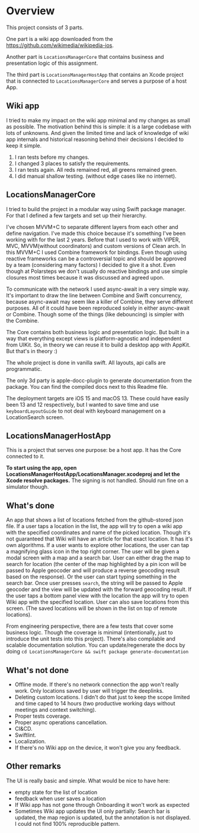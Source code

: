 # Overview

This project consists of 3 parts.

One part is a wiki app downloaded from the https://github.com/wikimedia/wikipedia-ios.

Another part is `LocationsManagerCore` that contains business and presentation logic of this assignment.

The third part is `LocationsManagerHostApp` that contains an Xcode project that is connected to `LocationsManagerCore` and serves a purpose of a host App.

## Wiki app

I tried to make my impact on the wiki app minimal and my changes as small as possible.
The motivation behind this is simple: it is a large codebase with lots of unknowns. And given the limited time and lack of knowledge of wiki app internals and historical reasoning behind their decisions I decided to keep it simple.
1) I ran tests before my changes.
2) I changed 3 places to satisfy the requirements.
3) I ran tests again. All reds remained red, all greens remained green.
4) I did manual shallow testing. (without edge cases like no internet).

## LocationsManagerCore

I tried to build the project in a modular way using Swift package manager. For that I defined a few targets and set up their hierarchy.

I've chosen MVVM+C to separate different layers from each other and define navigation.
I've made this choice because it's something I've been working with for the last 2 years. Before that I used to work with VIPER, MVC, MVVM(without coordinators) and custom versions of Clean arch.
In this MVVM+C I used Combine framework for bindings. Even though using reactive frameworks can be a controversial topic and should be approved by a team (considering many factors) I decided to give it a shot. 
Even though at Polarsteps we don't usually do reactive bindings and use simple closures most times because it was discussed and agreed upon.

To communicate with the network I used async-await in a very simple way. It's important to draw the line between Combine and Swift concurrency, because async-await may seem like a killer of Combine, they serve different purposes.
All of it could have been reproduced solely in either async-await or Combine. Though some of the things (like debouncing) is simpler with the Combine.

The Core contains both business logic and presentation logic. But built in a way that everything except views is platform-agnostic and independent from UIKit. So, in theory we can reuse it to build a desktop app with AppKit. But that's in theory :) 

The whole project is done in vanilla swift. All layouts, api calls are programmatic.

The only 3d party is apple-docc-plugin to generate documentation from the package. You can find the compiled docs next to this Readme file.

The deployment targets are iOS 15 and macOS 13. These could have easily been 13 and 12 respectively, but I wanted to save time and use `keyboardLayoutGuide` to not deal with keyboard management on a LocationSearch screen.
 
## LocationsManagerHostApp

This is a project that serves one purpose: be a host app.
It has the Core connected to it.

**To start using the app, open LocationsManagerHostApp/LocationsManager.xcodeproj and let the Xcode resolve packages.**
The signing is not handled. Should run fine on a simulator though.

## What's done

An app that shows a list of locations fetched from the github-stored json file.
If a user taps a location in the list, the app will try to open a wiki app with the specified coordinates and name of the picked location. Though it's not guaranteed that Wiki will have an article for that exact location. It has it's own algorithms.
If a user wants to explore other locations, the user can tap a magnifying glass icon in the top right corner.
The user will be given a modal screen with a map and a search bar. User can either drag the map to search for location (the center of the map highlighted by a pin icon will be passed to Apple geocoder and will produce a reverse geocoding result based on the response).
Or the user can start typing something in the search bar. Once user presses `search`, the string will be passed to Apple geocoder and the view will be updated with the forward geocoding result.
If the user taps a bottom panel view with the location the app will try to open Wiki app with the specified location.
User can also save locations from this screen. (The saved locations will be shown in the list on top of remote locations).

From engineering perspective, there are a few tests that cover some business logic. Though the coverage is minimal (intentionally, just to introduce the unit tests into this project).
There's also compilable and scalable documentation solution. You can update/regenerate the docs by doing `cd LocationsManagerCore && swift package generate-documentation`

## What's not done

* Offline mode. If there's no network connection the app won't really work. Only locations saved by user will trigger the deeplinks.
* Deleting custom locations. I didn't do that just to keep the scope limited and time caped to 14 hours (two productive working days without meetings and context switching).
* Proper tests coverage.
* Proper async operations cancellation.
* CI&CD.
* Swiftlint.
* Localization.
* If there's no Wiki app on the device, it won't give you any feedback.

## Other remarks

The UI is really basic and simple. What would be nice to have here:

* empty state for the list of location
* feedback when user saves a location
* If Wiki app has not gone through Onboarding it won't work as expected
* Sometimes Wiki app updates the UI only partially: Search bar is updated, the map region is updated, but the annotation is not displayed. I could not find 100% reproducible pattern.
